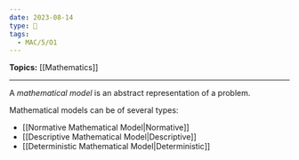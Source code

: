 ```yaml
---
date: 2023-08-14
type: 🧠
tags:
  - MAC/5/O1
---
```


**Topics:** [[Mathematics]]

---

A _mathematical model_ is an abstract representation of a problem.

Mathematical models can be of several types:

- [[Normative Mathematical Model|Normative]]
- [[Descriptive Mathematical Model|Descriptive]]
- [[Deterministic Mathematical Model|Deterministic]]
